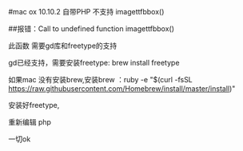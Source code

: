 #mac ox 10.10.2 自带PHP 不支持 imagettfbbox()

##报错：Call to undefined function imagettfbbox()

此函数 需要gd库和freetype的支持

gd已经支持，需要安装freetype: brew install freetype

如果mac 没有安装brew,安装brew ：ruby -e "$(curl -fsSL https://raw.githubusercontent.com/Homebrew/install/master/install)"

安装好freetype,

重新编辑 php

一切ok
